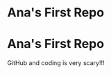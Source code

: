# Ana's First Repo
<!DOCTYPE html>
<html lang="en">
    <head>
     <meta charset="UTF-8">
     <meta name="viewport" content="width=device-width, initial-scale=1.0">
     <meta http-equiv="X-UA-Compatible" content="ie=edge">
     <title>Ana's First Repo</title>
     <link rel="stylesheet" href="styles.css">
    <head>
    <body>
        <h1>Ana's First Repo</h1>
        <p>GitHub and coding is very scary!!!</p>
    </body>
</html>